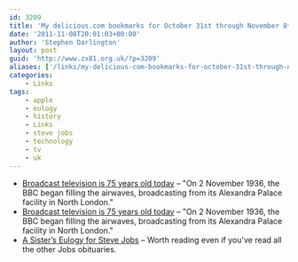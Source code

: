 ```yaml
---
id: 3209
title: 'My delicious.com bookmarks for October 31st through November 8th'
date: '2011-11-08T20:01:03+00:00'
author: 'Stephen Darlington'
layout: post
guid: 'http://www.zx81.org.uk/?p=3209'
aliases: ['/links/my-delicious-com-bookmarks-for-october-31st-through-november-8th.html']
categories:
    - Links
tags:
    - apple
    - eulogy
    - history
    - Links
    - steve jobs
    - technology
    - tv
    - uk
---
```


- [Broadcast television is 75 years old today](http://www.reghardware.com/2011/11/02/television_is_75_years_old_today/) – "On 2 November 1936, the BBC began filling the airwaves, broadcasting from its Alexandra Palace facility in North London."
- [Broadcast television is 75 years old today](http://www.reghardware.com/2011/11/02/television_is_75_years_old_today/) – "On 2 November 1936, the BBC began filling the airwaves, broadcasting from its Alexandra Palace facility in North London."
- [A Sister’s Eulogy for Steve Jobs](http://www.nytimes.com/2011/10/30/opinion/mona-simpsons-eulogy-for-steve-jobs.html?pagewanted=all) – Worth reading even if you've read all the other Jobs obituaries.